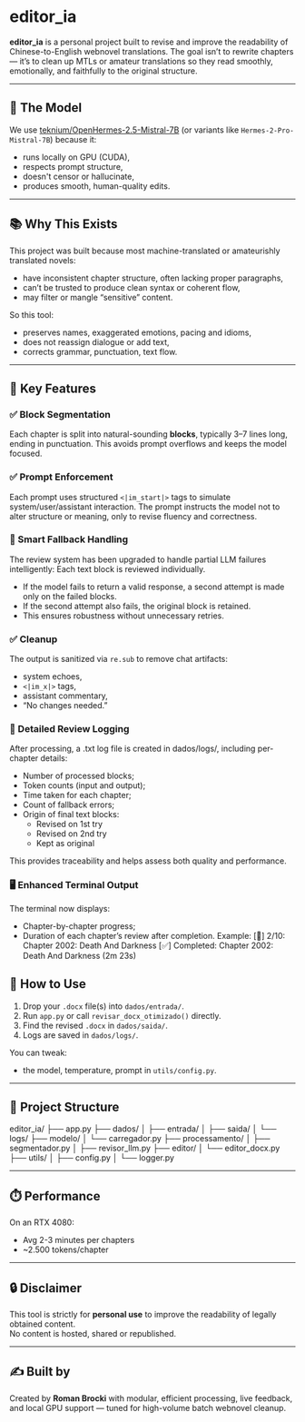 # editor_ia

**editor_ia** is a personal project built to revise and improve the readability of Chinese-to-English webnovel translations. The goal isn’t to rewrite chapters — it’s to clean up MTLs or amateur translations so they read smoothly, emotionally, and faithfully to the original structure.

---

## 🧠 The Model

We use [teknium/OpenHermes-2.5-Mistral-7B](https://huggingface.co/teknium/OpenHermes-2.5-Mistral-7B) (or variants like `Hermes-2-Pro-Mistral-7B`) because it:
- runs locally on GPU (CUDA),
- respects prompt structure,
- doesn't censor or hallucinate,
- produces smooth, human-quality edits.

---

## 📚 Why This Exists

This project was built because most machine-translated or amateurishly translated novels:
- have inconsistent chapter structure, often lacking proper paragraphs,
- can’t be trusted to produce clean syntax or coherent flow,
- may filter or mangle “sensitive” content.


So this tool:
- preserves names, exaggerated emotions, pacing and idioms,
- does not reassign dialogue or add text,
- corrects grammar, punctuation, text flow.

---

## 🔨 Key Features

### ✅ Block Segmentation
Each chapter is split into natural-sounding **blocks**, typically 3–7 lines long, ending in punctuation. This avoids prompt overflows and keeps the model focused.

### ✅ Prompt Enforcement
Each prompt uses structured `<|im_start|>` tags to simulate system/user/assistant interaction. The prompt instructs the model not to alter structure or meaning, only to revise fluency and correctness.

### 🧠 Smart Fallback Handling
The review system has been upgraded to handle partial LLM failures intelligently:
Each text block is reviewed individually.
- If the model fails to return a valid response, a second attempt is made only on the failed blocks.
- If the second attempt also fails, the original block is retained.
- This ensures robustness without unnecessary retries.

### ✅ Cleanup
The output is sanitized via `re.sub` to remove chat artifacts:
- system echoes,
- `<|im_x|>` tags,
- assistant commentary,
- “No changes needed.”

### 🧾 Detailed Review Logging
After processing, a .txt log file is created in dados/logs/, including per-chapter details:
- Number of processed blocks;
- Token counts (input and output);
- Time taken for each chapter;
- Count of fallback errors;
- Origin of final text blocks:
    - Revised on 1st try
    - Revised on 2nd try
    - Kept as original

This provides traceability and helps assess both quality and performance.

### 🖥️ Enhanced Terminal Output
The terminal now displays:
- Chapter-by-chapter progress;
- Duration of each chapter’s review after completion.
Example:
[📖] 2/10: Chapter 2002: Death And Darkness
[✅] Completed: Chapter 2002: Death And Darkness (2m 23s)


## 🚀 How to Use

1. Drop your `.docx` file(s) into `dados/entrada/`.
2. Run `app.py` or call `revisar_docx_otimizado()` directly.
3. Find the revised `.docx` in `dados/saida/`.
4. Logs are saved in `dados/logs/`.

You can tweak:
- the model, temperature, prompt in `utils/config.py`.

---

## 📁 Project Structure

editor_ia/
├── app.py
├── dados/
│ ├── entrada/
│ ├── saida/
│ └── logs/
├── modelo/
│ └── carregador.py
├── processamento/
│ ├── segmentador.py
│ ├── revisor_llm.py
├── editor/
│ └── editor_docx.py
├── utils/
│ ├── config.py
│ └── logger.py

---

## ⏱️ Performance

On an RTX 4080:
- Avg 2-3 minutes per chapters
- ~2.500 tokens/chapter

---

## 🔒 Disclaimer

This tool is strictly for **personal use** to improve the readability of legally obtained content.  
No content is hosted, shared or republished.

---

## ✍️ Built by

Created by **Roman Brocki** with modular, efficient processing, live feedback, and local GPU support — tuned for high-volume batch webnovel cleanup.

